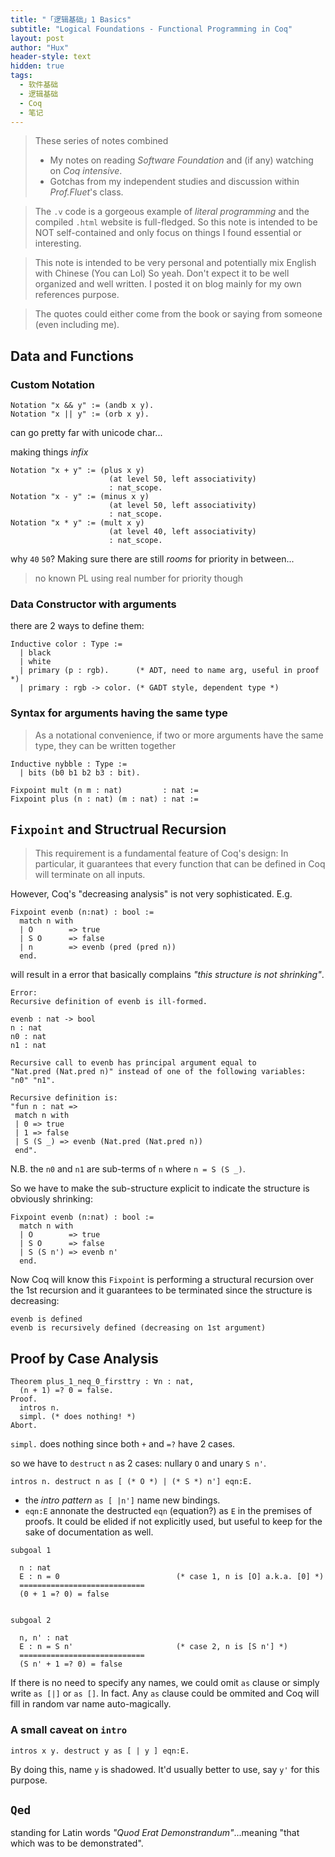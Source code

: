 ```yaml
---
title: "「逻辑基础」1 Basics"
subtitle: "Logical Foundations - Functional Programming in Coq"
layout: post
author: "Hux"
header-style: text
hidden: true
tags:
  - 软件基础
  - 逻辑基础
  - Coq
  - 笔记
---
```


> These series of notes combined 
> - My notes on reading _Software Foundation_ and (if any) watching on _Coq intensive_.
> - Gotchas from my independent studies and discussion within _Prof.Fluet_'s class.

> The `.v` code is a gorgeous example of _literal programming_ and the compiled `.html` website is full-fledged.
> So this note is intended to be NOT self-contained and only focus on things I found essential or interesting.

> This note is intended to be very personal and potentially mix English with Chinese (You can Lol)
> So yeah. Don't expect it to be well organized and well written.
> I posted it on blog mainly for my own references purpose.

> The quotes could either come from the book or saying from someone (even including me). 


Data and Functions
------------------

### Custom Notation

```coq
Notation "x && y" := (andb x y).
Notation "x || y" := (orb x y).
```

can go pretty far with unicode char...

making things _infix_

```coq
Notation "x + y" := (plus x y)
                      (at level 50, left associativity)
                      : nat_scope.
Notation "x - y" := (minus x y)
                      (at level 50, left associativity)
                      : nat_scope.
Notation "x * y" := (mult x y)
                      (at level 40, left associativity)
                      : nat_scope.
```

why `40` `50`? Making sure there are still _rooms_ for priority in between...

> no known PL using real number for priority though



### Data Constructor with arguments

there are 2 ways to define them:

```coq
Inductive color : Type :=
  | black
  | white
  | primary (p : rgb).      (* ADT, need to name arg, useful in proof *)
  | primary : rgb -> color. (* GADT style, dependent type *)
```



### Syntax for arguments having the same type


> As a notational convenience, if two or more arguments have the same type, they can be written together

```coq
Inductive nybble : Type :=
  | bits (b0 b1 b2 b3 : bit).
```

```coq
Fixpoint mult (n m : nat)         : nat := 
Fixpoint plus (n : nat) (m : nat) : nat := 
```


`Fixpoint` and Structrual Recursion
-----------------------------------

> This requirement is a fundamental feature of Coq's design: In particular, it guarantees that every function that can be defined in Coq will terminate on all inputs.

However, Coq's "decreasing analysis" is not very sophisticated. E.g.

```coq
Fixpoint evenb (n:nat) : bool :=
  match n with
  | O        => true
  | S O      => false
  | n        => evenb (pred (pred n))
  end.
```

will result in a error that basically complains _"this structure is not shrinking"_.

```
Error:
Recursive definition of evenb is ill-formed.

evenb : nat -> bool
n : nat
n0 : nat
n1 : nat

Recursive call to evenb has principal argument equal to
"Nat.pred (Nat.pred n)" instead of one of the following variables: "n0" "n1".

Recursive definition is:
"fun n : nat =>
 match n with
 | 0 => true
 | 1 => false
 | S (S _) => evenb (Nat.pred (Nat.pred n))
 end".
```

N.B. the `n0` and `n1` are sub-terms of `n` where `n = S (S _)`.

So we have to make the sub-structure explicit to indicate the structure is obviously shrinking:

```coq
Fixpoint evenb (n:nat) : bool :=
  match n with
  | O        => true
  | S O      => false
  | S (S n') => evenb n'
  end.
```

Now Coq will know this `Fixpoint` is performing a structural recursion over the 1st recursion and it guarantees to be terminated since the structure is decreasing:

```
evenb is defined
evenb is recursively defined (decreasing on 1st argument)
```


Proof by Case Analysis
----------------------

```coq
Theorem plus_1_neq_0_firsttry : ∀n : nat,
  (n + 1) =? 0 = false.
Proof.
  intros n.
  simpl. (* does nothing! *)
Abort.
```

`simpl.` does nothing since both `+` and `=?` have 2 cases.

so we have to `destruct` `n` as 2 cases: nullary `O` and unary `S n'`.

```coq
intros n. destruct n as [ (* O *) | (* S *) n'] eqn:E.
```

- the _intro pattern_ `as [ |n']` name new bindings.
- `eqn:E` annonate the destructed `eqn` (equation?) as `E` in the premises of proofs. It could be elided if not explicitly used, but useful to keep for the sake of documentation as well.

```coq
subgoal 1

  n : nat
  E : n = 0                          (* case 1, n is [O] a.k.a. [0] *)
  ============================
  (0 + 1 =? 0) = false


subgoal 2

  n, n' : nat
  E : n = S n'                       (* case 2, n is [S n'] *)
  ============================
  (S n' + 1 =? 0) = false
```

If there is no need to specify any names, we could omit `as` clause or simply write `as [|]` or `as []`.
In fact. Any `as` clause could be ommited and Coq will fill in random var name auto-magically.


### A small caveat on `intro` 


```coq
intros x y. destruct y as [ | y ] eqn:E.
```

By doing this, name `y` is shadowed. It'd usually better to use, say `y'` for this purpose.



`Qed`
-----

standing for Latin words _"Quod Erat Demonstrandum"_...meaning "that which was to be demonstrated".
